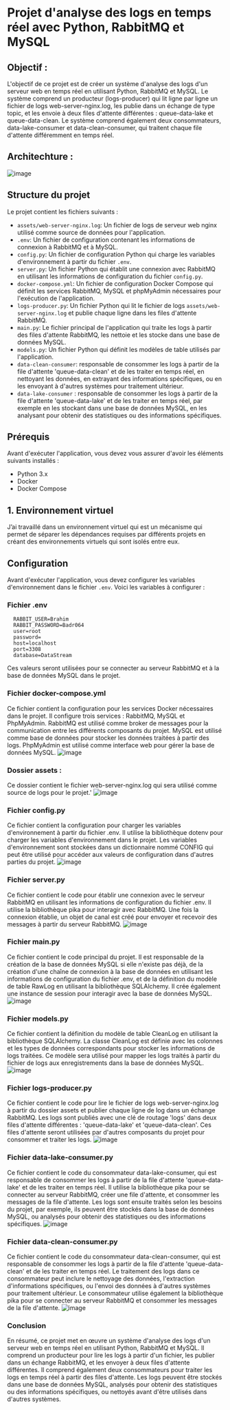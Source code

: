 # Projet d'analyse des logs en temps réel avec Python, RabbitMQ et MySQL


<h2> Objectif : </h2>

L'objectif de ce projet est de créer un système d'analyse des logs d'un serveur web en temps réel en utilisant Python, RabbitMQ et MySQL. Le système comprend un producteur (logs-producer) qui lit ligne par ligne un fichier de logs web-server-nginx.log, les publie dans un échange de type topic, et les envoie à deux files d'attente différentes : queue-data-lake et queue-data-clean. Le système comprend également deux consommateurs, data-lake-consumer et data-clean-consumer, qui traitent chaque file d'attente différemment en temps réel.

<h2> Architechture : </h2>

![image](https://user-images.githubusercontent.com/115103788/231180603-0db8c6c0-f124-4dae-98ee-7090916e9b6a.png)


## Structure du projet

Le projet contient les fichiers suivants :

- `assets/web-server-nginx.log`: Un fichier de logs de serveur web nginx utilisé comme source de données pour l'application.
- `.env`: Un fichier de configuration contenant les informations de connexion à RabbitMQ et à MySQL.
- `config.py`: Un fichier de configuration Python qui charge les variables d'environnement à partir du fichier `.env`.
- `server.py`: Un fichier Python qui établit une connexion avec RabbitMQ en utilisant les informations de configuration du fichier `config.py`.
- `docker-compose.yml`: Un fichier de configuration Docker Compose qui définit les services RabbitMQ, MySQL et phpMyAdmin nécessaires pour l'exécution de l'application.
- `logs-producer.py`: Un fichier Python qui lit le fichier de logs `assets/web-server-nginx.log` et publie chaque ligne dans les files d'attente RabbitMQ.
- `main.py`: Le fichier principal de l'application qui traite les logs à partir des files d'attente RabbitMQ, les nettoie et les stocke dans une base de données MySQL.
- `models.py`: Un fichier Python qui définit les modèles de table utilisés par l'application.
- `data-clean-consumer`: responsable de consommer les logs à partir de la file d'attente 'queue-data-clean' et de les traiter en temps réel, en nettoyant les données, en extrayant des informations spécifiques, ou en les envoyant à d'autres systèmes pour traitement ultérieur.
- `data-lake-consumer` : responsable de consommer les logs à partir de la file d'attente 'queue-data-lake' et de les traiter en temps réel, par exemple en les stockant dans une base de données MySQL, en les analysant pour obtenir des statistiques ou des informations spécifiques.

## Prérequis

Avant d'exécuter l'application, vous devez vous assurer d'avoir les éléments suivants installés :

- Python 3.x
- Docker
- Docker Compose

<h2>1.	Environnement virtuel</h2>

J’ai travaillé dans un environnement virtuel qui est un mécanisme qui permet de séparer les dépendances requises par différents projets en créant des environnements virtuels qui sont isolés entre eux.</p>


## Configuration

Avant d'exécuter l'application, vous devez configurer les variables d'environnement dans le fichier `.env`. Voici les variables à configurer :

### Fichier .env
      RABBIT_USER=Brahim
      RABBIT_PASSWORD=Badr064
      user=root
      password=
      host=localhost
      port=3308
      database=DataStream

Ces valeurs seront utilisées pour se connecter au serveur RabbitMQ et à la base de données MySQL dans le projet.

###  Fichier docker-compose.yml
Ce fichier contient la configuration pour les services Docker nécessaires dans le projet. Il configure trois services : RabbitMQ, MySQL et PhpMyAdmin. RabbitMQ est utilisé comme broker de messages pour la communication entre les différents composants du projet. MySQL est utilisé comme base de données pour stocker les données traitées à partir des logs. PhpMyAdmin est utilisé comme interface web pour gérer la base de données MySQL.
![image](https://user-images.githubusercontent.com/115103788/231185438-506eb103-1146-4721-9106-4c7af29e38bc.png)



### Dossier assets : 
Ce dossier contient le fichier web-server-nginx.log qui sera utilisé comme source de logs pour le projet.'
![image](https://user-images.githubusercontent.com/115103788/231184989-a8dcf413-de95-41ed-8854-758c58b75344.png)


###  Fichier config.py

Ce fichier contient la configuration pour charger les variables d'environnement à partir du fichier .env. Il utilise la bibliothèque dotenv pour charger les variables d'environnement dans le projet. Les variables d'environnement sont stockées dans un dictionnaire nommé CONFIG qui peut être utilisé pour accéder aux valeurs de configuration dans d'autres parties du projet.
![image](https://user-images.githubusercontent.com/115103788/231185170-cada97ab-bb54-4faa-87cb-9cd954036b9f.png)


###  Fichier server.py

Ce fichier contient le code pour établir une connexion avec le serveur RabbitMQ en utilisant les informations de configuration du fichier .env. Il utilise la bibliothèque pika pour interagir avec RabbitMQ. Une fois la connexion établie, un objet de canal est créé pour envoyer et recevoir des messages à partir du serveur RabbitMQ.
![image](https://user-images.githubusercontent.com/115103788/231185569-2fff5128-e77d-473c-b248-071b21ceb3a0.png)

###  Fichier main.py

Ce fichier contient le code principal du projet. Il est responsable de la création de la base de données MySQL si elle n'existe pas déjà, de la création d'une chaîne de connexion à la base de données en utilisant les informations de configuration du fichier .env, et de la définition du modèle de table RawLog en utilisant la bibliothèque SQLAlchemy. Il crée également une instance de session pour interagir avec la base de données MySQL.
![image](https://user-images.githubusercontent.com/115103788/231185880-8d8035cb-cd81-4d57-919d-12087487e211.png)

###  Fichier models.py

Ce fichier contient la définition du modèle de table CleanLog en utilisant la bibliothèque SQLAlchemy. La classe CleanLog est définie avec les colonnes et les types de données correspondants pour stocker les informations de logs traitées. Ce modèle sera utilisé pour mapper les logs traités à partir du fichier de logs aux enregistrements dans la base de données MySQL.
![image](https://user-images.githubusercontent.com/115103788/231186388-429ade20-5486-4d94-a1b8-48da755239a4.png)


###  Fichier logs-producer.py

Ce fichier contient le code pour lire le fichier de logs web-server-nginx.log à partir du dossier assets et publier chaque ligne de log dans un échange RabbitMQ. Les logs sont publiés avec une clé de routage 'logs' dans deux files d'attente différentes : 'queue-data-lake' et 'queue-data-clean'. Ces files d'attente seront utilisées par d'autres composants du projet pour consommer et traiter les logs.
![image](https://user-images.githubusercontent.com/115103788/231186619-bb84150d-4b6b-43d4-9dd1-8ff352640b35.png)


###  Fichier data-lake-consumer.py

Ce fichier contient le code du consommateur data-lake-consumer, qui est responsable de consommer les logs à partir de la file d'attente 'queue-data-lake' et de les traiter en temps réel. Il utilise la bibliothèque pika pour se connecter au serveur RabbitMQ, créer une file d'attente, et consommer les messages de la file d'attente. Les logs sont ensuite traités selon les besoins du projet, par exemple, ils peuvent être stockés dans la base de données MySQL, ou analysés pour obtenir des statistiques ou des informations spécifiques.
![image](https://user-images.githubusercontent.com/115103788/231186711-3d614ead-d5f8-4413-ae87-a60384e086d9.png)

###  Fichier data-clean-consumer.py

Ce fichier contient le code du consommateur data-clean-consumer, qui est responsable de consommer les logs à partir de la file d'attente 'queue-data-clean' et de les traiter en temps réel. Le traitement des logs dans ce consommateur peut inclure le nettoyage des données, l'extraction d'informations spécifiques, ou l'envoi des données à d'autres systèmes pour traitement ultérieur. Le consommateur utilise également la bibliothèque pika pour se connecter au serveur RabbitMQ et consommer les messages de la file d'attente.
![image](https://user-images.githubusercontent.com/115103788/231186776-f0fab344-2c06-449e-b8f6-7fbba89b4438.png)



###  Conclusion

En résumé, ce projet met en œuvre un système d'analyse des logs d'un serveur web en temps réel en utilisant Python, RabbitMQ et MySQL. Il comprend un producteur pour lire les logs à partir d'un fichier, les publier dans un échange RabbitMQ, et les envoyer à deux files d'attente différentes. Il comprend également deux consommateurs pour traiter les logs en temps réel à partir des files d'attente. Les logs peuvent être stockés dans une base de données MySQL, analysés pour obtenir des statistiques ou des informations spécifiques, ou nettoyés avant d'être utilisés dans d'autres systèmes.
